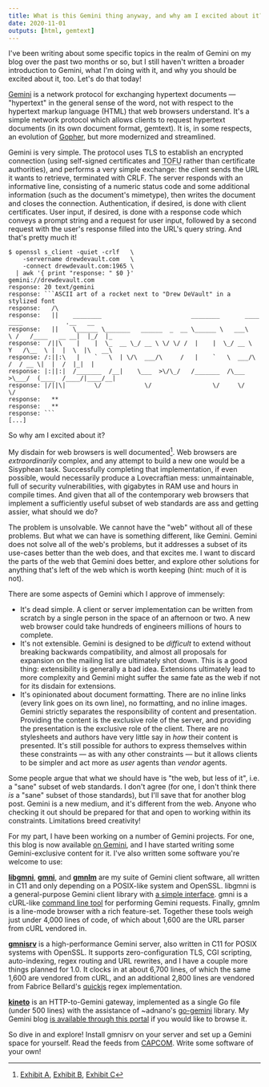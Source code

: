 ```yaml
---
title: What is this Gemini thing anyway, and why am I excited about it?
date: 2020-11-01
outputs: [html, gemtext]
---
```


I've been writing about some specific topics in the realm of Gemini on my blog
over the past two months or so, but I still haven't written a broader
introduction to Gemini, what I'm doing with it, and why you should be excited
about it, too. Let's do that today!

[Gemini](https://gemini.circumlunar.space/) is a network protocol for exchanging
hypertext documents &mdash; "hypertext" in the general sense of the word, not
with respect to the hypertext markup language (HTML) that web browsers
understand. It's a simple network protocol which allows clients to request
hypertext documents (in its own document format, gemtext). It is, in some
respects, an evolution of [Gopher][Gopher], but more modernized and streamlined.

[Gopher]: https://en.wikipedia.org/wiki/Gopher_(protocol)

Gemini is very simple. The protocol uses TLS to establish an encrypted
connection (using self-signed certificates and
<abbr title="trust on first use">TOFU</abbr> rather than certificate
authorities), and performs a very simple exchange: the client sends the URL it
wants to retrieve, terminated with CRLF.  The server responds with an
informative line, consisting of a numeric status code and some additional
information (such as the document's mimetype), then writes the document and
closes the connection. Authentication, if desired, is done with client
certificates. User input, if desired, is done with a response code which conveys
a prompt string and a request for user input, followed by a second request with
the user's response filled into the URL's query string. And that's pretty much
it!

```
$ openssl s_client -quiet -crlf   \
    -servername drewdevault.com   \
    -connect drewdevault.com:1965 \
  | awk '{ print "response: " $0 }'
gemini://drewdevault.com
response: 20 text/gemini
response: ```ASCII art of a rocket next to "Drew DeVault" in a stylized font
response:   /\
response:   ||    ________                         ________       ____   ____            .__   __
response:   ||    \______ \_______   ______  _  __ \______ \   ___\   \ /   /____   __ __|  |_/  |_
response:  /||\    |    |  \_  __ \_/ __ \ \/ \/ /  |    |  \_/ __ \   Y   /\__  \ |  |  \  |\   __\
response: /:||:\   |    `   \  | \/\  ___/\     /   |    `   \  ___/\     /  / __ \|  |  /  |_|  |
response: |:||:|  /_______  /__|    \___  >\/\_/   /_______  /\___  >\___/  (____  /____/|____/__|
response: |/||\|        \/            \/                 \/     \/             \/
response:   **
response:   **
response: ```
[...]
```

So why am I excited about it?

My disdain for web browsers is well documented[^1]. Web browsers are
*extraordinarily* complex, and any attempt to build a new one would be a
Sisyphean task. Successfully completing that implementation, if even possible,
would necessarily produce a Lovecraftian mess: unmaintainable, full of security
vulnerabilities, with gigabytes in RAM use and hours in compile times. And given
that all of the contemporary web browsers that implement a sufficiently useful
subset of web standards are ass and getting assier, what should we do?

[^1]: [Exhibit A](https://drewdevault.com/2020/08/13/Web-browsers-need-to-stop.html), [Exhibit B](https://drewdevault.com/2020/03/18/Reckless-limitless-scope.html), [Exhibit C](https://cmpwn.com/@sir/104894723861368333)

The problem is unsolvable. We cannot have the "web" without all of these
problems. But what we can have is something different, like Gemini. Gemini does
not solve all of the web's problems, but it addresses a subset of its use-cases
better than the web does, and that excites me. I want to discard the parts of
the web that Gemini does better, and explore other solutions for anything that's
left of the web which is worth keeping (hint: much of it is not).

There are some aspects of Gemini which I approve of immensely:

- It's dead simple. A client or server implementation can be written from
  scratch by a single person in the space of an afternoon or two. A new web
  browser could take hundreds of engineers millions of hours to complete.
- It's not extensible. Gemini is designed to be *difficult* to extend without
  breaking backwards compatibility, and almost all proposals for expansion on
  the mailing list are ultimately shot down. This is a good thing: extensibility
  is generally a bad idea. Extensions ultimately lead to more complexity and
  Gemini might suffer the same fate as the web if not for its disdain for
  extensions.
- It's opinionated about document formatting. There are no inline links (every
  link goes on its own line), no formatting, and no inline images. Gemini
  strictly separates the responsibility of content and presentation. Providing
  the content is the exclusive role of the server, and providing the
  presentation is the exclusive role of the client. There are no stylesheets and
  authors have very little say in *how* their content is presented. It's still
  possible for authors to express themselves within these constraints &mdash;
  as with any other constraints &mdash; but it allows clients to be simpler and
  act more as *user* agents than *vendor* agents.

Some people argue that what we should have is "the web, but less of it", i.e. a
"sane" subset of web standards. I don't agree (for one, I don't think there *is*
a "sane" subset of those standards), but I'll save that for another blog post.
Gemini is a new medium, and it's different from the web. Anyone who checking it
out should be prepared for that and open to working within its constraints.
Limitations breed creativity!

For my part, I have been working on a number of Gemini projects. For one, this
blog is now available [on Gemini](gemini://drewdevault.com), and I have started
writing some Gemini-exclusive content for it. I've also written some software
you're welcome to use:

[**libgmni**](https://sr.ht/~sircmpwn/gmni), 
[**gmni**](https://sr.ht/~sircmpwn/gmni),
and [**gmnlm**](https://sr.ht/~sircmpwn/gmni) are my suite of Gemini client
software, all written in C11 and only depending on a POSIX-like system and
OpenSSL. libgmni is a general-purpose Gemini client library with [a simple
interface](https://git.sr.ht/~sircmpwn/gmni/tree/master/include/gmni). gmni is a
cURL-like [command line tool](https://drewdevault.com/gmni.1.html) for
performing Gemini requests. Finally, gmnlm is a line-mode browser with a rich
feature-set. Together these tools weigh just under 4,000 lines of code, of which
about 1,600 are the URL parser from cURL vendored in.

[**gmnisrv**](https://portal.drewdevault.com/gmnisrv.gmi) is a high-performance
Gemini server, also written in C11 for POSIX systems with OpenSSL. It supports
zero-configuration TLS, CGI scripting, auto-indexing, regex routing and URL
rewrites, and I have a couple more things planned for 1.0. It clocks in at about
6,700 lines, of which the same 1,600 are vendored from cURL, and an additional
2,800 lines are vendored from Fabrice Bellard's
[quickjs](https://bellard.org/quickjs/) regex implementation.

[**kineto**](https://portal.drewdevault.com/kineto.gmi) is an HTTP-to-Gemini
gateway, implemented as a single Go file (under 500 lines) with the assistance
of ~adnano's [go-gemini](https://sr.ht/~adnano/go-gemini/) library. My Gemini
blog [is available through this portal](https://portal.drewdevault.com) if you
would like to browse it.

So dive in and explore! Install gmnisrv on your server and set up a Gemini space
for yourself. Read the feeds from
[CAPCOM](gemini://gemini.circumlunar.space/capcom/). Write some software of your
own!
